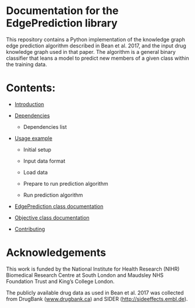 # Documentation for the EdgePrediction library

This repository contains a Python implementation of the knowledge graph edge prediction algorithm described in Bean et al. 2017, and the input drug knowledge graph used in that paper. The algorithm is a general binary classifier that leans a model to predict new members of a given class within the training data. 

# Contents:

* [Introduction](docs/IntroductionDoc.rst)

* [Dependencies](docs/DependenciesDoc.rst)

  * Dependencies list


* [Usage example](docs/ExampleUseDoc.rst)

  * Initial setup

  * Input data format

  * Load data

  * Prepare to run prediction algorithm

  * Run prediction algorithm

* [EdgePrediction class documentation](docs/EdgePredictionDoc.rst)

* [Objective class documentation](docs/ObjectiveDoc.rst)

* [Contributing](docs/ContributingDoc.rst)

# Acknowledgements
This work is funded by the National Institute for Health Research (NIHR) Biomedical Research Centre at South London and Maudsley NHS Foundation Trust and King’s College London.

The publicly available drug data as used in Bean et al. 2017 was collected from DrugBank (www.drugbank.ca) and SIDER (http://sideeffects.embl.de).